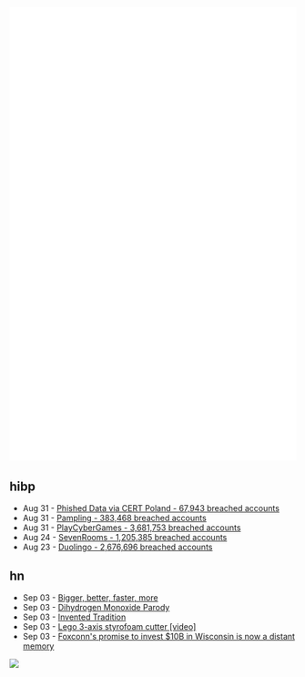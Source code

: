 ![Metrics](https://raw.githubusercontent.com/phixion/phixion/master/metrics.svg)

## hibp

<!--
for https://github.com/phixion/phixion/blob/main/.github/workflows/feeds.yml
-->
<!--START_SECTION:haveibeenpwnd-->
- Aug 31 - [Phished Data via CERT Poland - 67,943 breached accounts](https://haveibeenpwned.com/PwnedWebsites#CERTPolandPhish)
- Aug 31 - [Pampling - 383,468 breached accounts](https://haveibeenpwned.com/PwnedWebsites#Pampling)
- Aug 31 - [PlayCyberGames - 3,681,753 breached accounts](https://haveibeenpwned.com/PwnedWebsites#PlayCyberGames)
- Aug 24 - [SevenRooms - 1,205,385 breached accounts](https://haveibeenpwned.com/PwnedWebsites#SevenRooms)
- Aug 23 - [Duolingo - 2,676,696 breached accounts](https://haveibeenpwned.com/PwnedWebsites#Duolingo)
<!--END_SECTION:haveibeenpwnd-->

## hn

<!--
for https://github.com/phixion/phixion/blob/main/.github/workflows/feeds.yml
-->
<!--START_SECTION:hn-->
- Sep 03 - [Bigger, better, faster, more](https://blog.nearlyfreespeech.net/2023/08/22/bigger-better-faster-more/)
- Sep 03 - [Dihydrogen Monoxide Parody](https://en.wikipedia.org/wiki/Dihydrogen_monoxide_parody)
- Sep 03 - [Invented Tradition](https://en.wikipedia.org/wiki/Invented_tradition)
- Sep 03 - [Lego 3-axis styrofoam cutter [video]](https://www.youtube.com/watch?v=gR0SYhG76fw)
- Sep 03 - [Foxconn's promise to invest $10B in Wisconsin is now a distant memory](https://www.engadget.com/foxconns-promise-to-invest-10-billion-in-wisconsin-is-now-a-distant-memory-090555405.html)
<!--END_SECTION:hn-->

<!--
for https://yhype.me
-->
![](https://hit.yhype.me/github/profile?user_id=13013670)

